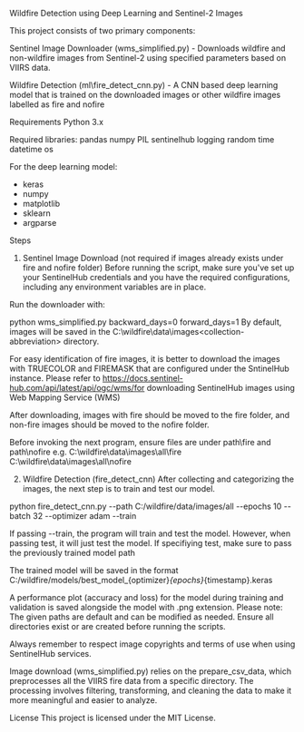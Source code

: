 Wildfire Detection using Deep Learning and Sentinel-2 Images

This project consists of two primary components:

Sentinel Image Downloader (wms_simplified.py) - Downloads wildfire and non-wildfire images from Sentinel-2 using specified parameters based on VIIRS data.

Wildfire Detection (ml\fire_detect_cnn.py) - A CNN based deep learning model that is trained on the downloaded images or other wildfire images labelled as fire and nofire

Requirements
Python 3.x

Required libraries:
pandas
numpy
PIL
sentinelhub
logging
random
time
datetime
os

For the deep learning model:
- keras
- numpy
- matplotlib
- sklearn
- argparse

Steps
1. Sentinel Image Download (not required if images already exists under fire and nofire folder)
Before running the script, make sure you've set up your SentinelHub credentials and you have the required configurations, including any environment variables are in place.

Run the downloader with:

python wms_simplified.py backward_days=0 forward_days=1
By default, images will be saved in the C:\wildfire\data\images\<collection-abbreviation> directory. 

For easy identification of fire images, it is better to download the images with TRUECOLOR and FIREMASK that are configured under the SntinelHub instance. 
Please refer to https://docs.sentinel-hub.com/api/latest/api/ogc/wms/for downloading SentinelHub images using Web Mapping Service (WMS)

After downloading, images with fire should be moved to the fire folder, and non-fire images should be moved to the nofire folder.

Before invoking the next program, ensure files are under path\fire and path\nofire
e.g.
C:\wildfire\data\images\all\fire
C:\wildfire\data\images\all\nofire

2. Wildfire Detection (fire_detect_cnn)
After collecting and categorizing the images, the next step is to train and test our model.

python fire_detect_cnn.py --path C:/wildfire/data/images/all --epochs 10 --batch 32 --optimizer adam --train

If passing --train, the program will train and test the model. However, when passing test, it will just test the model. If specifiying test, make sure to pass the previously trained model path

The trained model will be saved in the format C:/wildfire/models/best_model_{optimizer}_{epochs}_{timestamp}.keras

A performance plot (accuracy and loss) for the model during training and validation is saved alongside the model with .png extension.
Please note: The given paths are default and can be modified as needed. Ensure all directories exist or are created before running the scripts. 

Always remember to respect image copyrights and terms of use when using SentinelHub services.

Image download (wms_simplified.py) relies on the prepare_csv_data, which preprocesses all the VIIRS fire data from a specific directory.
The processing involves filtering, transforming, and cleaning the data to make it more meaningful and easier to analyze.

License
This project is licensed under the MIT License.
